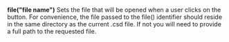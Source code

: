**file("file name")** Sets the file that will be opened when a user clicks on the button. For convenience, the file passed to the file() identifier should reside in the same directory as the current .csd file. If not you will need to provide a full path to the requested file.  
